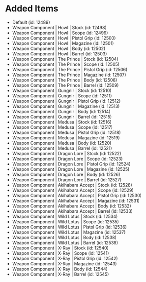 # Added Items

* Default (id: 12489)
* Weapon Component | Howl | Stock (id: 12498)
* Weapon Component | Howl | Scope (id: 12499)
* Weapon Component | Howl | Pistol Grip (id: 12500)
* Weapon Component | Howl | Magazine (id: 12501)
* Weapon Component | Howl | Body (id: 12502)
* Weapon Component | Howl | Barrel (id: 12503)
* Weapon Component | The Prince | Stock (id: 12504)
* Weapon Component | The Prince | Scope (id: 12505)
* Weapon Component | The Prince | Pistol Grip (id: 12506)
* Weapon Component | The Prince | Magazine (id: 12507)
* Weapon Component | The Prince | Body (id: 12508)
* Weapon Component | The Prince | Barrel (id: 12509)
* Weapon Component | Gungnir | Stock (id: 12510)
* Weapon Component | Gungnir | Scope (id: 12511)
* Weapon Component | Gungnir | Pistol Grip (id: 12512)
* Weapon Component | Gungnir | Magazine (id: 12513)
* Weapon Component | Gungnir | Body (id: 12514)
* Weapon Component | Gungnir | Barrel (id: 12515)
* Weapon Component | Medusa | Stock (id: 12516)
* Weapon Component | Medusa | Scope (id: 12517)
* Weapon Component | Medusa | Pistol Grip (id: 12518)
* Weapon Component | Medusa | Magazine (id: 12519)
* Weapon Component | Medusa | Body (id: 12520)
* Weapon Component | Medusa | Barrel (id: 12521)
* Weapon Component | Dragon Lore | Stock (id: 12522)
* Weapon Component | Dragon Lore | Scope (id: 12523)
* Weapon Component | Dragon Lore | Pistol Grip (id: 12524)
* Weapon Component | Dragon Lore | Magazine (id: 12525)
* Weapon Component | Dragon Lore | Body (id: 12526)
* Weapon Component | Dragon Lore | Barrel (id: 12527)
* Weapon Component | Akihabara Accept | Stock (id: 12528)
* Weapon Component | Akihabara Accept | Scope (id: 12529)
* Weapon Component | Akihabara Accept | Pistol Grip (id: 12530)
* Weapon Component | Akihabara Accept | Magazine (id: 12531)
* Weapon Component | Akihabara Accept | Body (id: 12532)
* Weapon Component | Akihabara Accept | Barrel (id: 12533)
* Weapon Component | Wild Lotus | Stock (id: 12534)
* Weapon Component | Wild Lotus | Scope (id: 12535)
* Weapon Component | Wild Lotus | Pistol Grip (id: 12536)
* Weapon Component | Wild Lotus | Magazine (id: 12537)
* Weapon Component | Wild Lotus | Body (id: 12538)
* Weapon Component | Wild Lotus | Barrel (id: 12539)
* Weapon Component | X-Ray | Stock (id: 12540)
* Weapon Component | X-Ray | Scope (id: 12541)
* Weapon Component | X-Ray | Pistol Grip (id: 12542)
* Weapon Component | X-Ray | Magazine (id: 12543)
* Weapon Component | X-Ray | Body (id: 12544)
* Weapon Component | X-Ray | Barrel (id: 12545)

